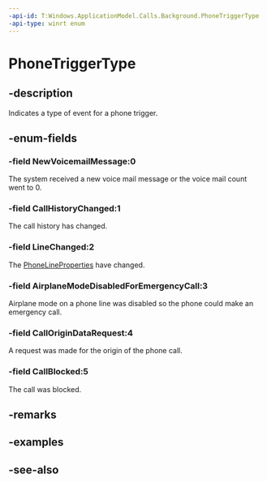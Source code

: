 ```yaml
---
-api-id: T:Windows.ApplicationModel.Calls.Background.PhoneTriggerType
-api-type: winrt enum
---
```


<!-- Enumeration syntax
public enum Windows.ApplicationModel.Calls.Background.PhoneTriggerType : int
-->

# PhoneTriggerType

## -description
Indicates a type of event for a phone trigger.

## -enum-fields
### -field NewVoicemailMessage:0
The system received a new voice mail message or the voice mail count went to 0.

### -field CallHistoryChanged:1
The call history has changed.

### -field LineChanged:2
The [PhoneLineProperties](phonelineproperties.md) have changed.

### -field AirplaneModeDisabledForEmergencyCall:3
Airplane mode on a phone line was disabled so the phone could make an emergency call.

### -field CallOriginDataRequest:4
A request was made for the origin of the phone call.

### -field CallBlocked:5
The call was blocked.


## -remarks

## -examples

## -see-also